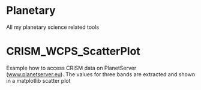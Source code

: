 # Planetary
All my planetary science related tools

# CRISM_WCPS_ScatterPlot
Example how to access CRISM data on PlanetServer (www.planetserver.eu). The values for three bands are extracted and shown in a matplotlib scatter plot
